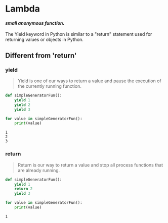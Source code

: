 # Lambda
#### _small anonymous function._

The Yield keyword in Python is similar to a "return" statement used for returning values or objects in Python.  


## Different from 'return'

### yield



> Yield is one of our ways to return a value and pause the execution of the 
> currently running function.


```python 
def simpleGeneratorFun():
    yield 1
    yield 2
    yield 3

for value in simpleGeneratorFun(): 
    print(value)

```
```output
1
2
3
```


### return


> Return is our way to return a value and stop all process functions that are already running.




```python 
def simpleGeneratorFun():
    yield 1
    return 2
    yield 3

for value in simpleGeneratorFun(): 
    print(value)

```
```output
1
```
